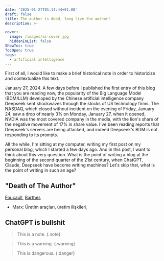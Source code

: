 ```yaml
---
date: '2025-01-27T01:14:44+01:00'
draft: false
title: The author is dead, long live the author!
description: >-

cover:
  image: /images/ai-cover.jpg
  hiddenInList: false
ShowToc: true
TocOpen: true
tags:
  - artificial intelligence
---
```


First of all, I would like to make a brief historical note in order to historicize and contextualize this text.

January 27, 2024.
A few days before I published the first entry of this blog that you are reading now, the popularity of the Big Language Model (BDM/LLM) developed by the Chinese artificial intelligence company Deepseek sent shockwaves through the stocks of US technology firms. The NASDAQ, which closed without incident on the evening of Friday, January 24, saw a drop of nearly 3% on Monday, January 27, when it opened. NVDIA was the most covered company in the media, with the lion's share of the negative movement of 17% in share value. I've been reading reports that Deepseek's servers are being attacked, and indeed Deepseek's BDM is not responding to its prompts.

All the while, I'm sitting at my computer, writing my first post on my personal blog, which I started a few days ago. And in this post, I want to think about this very question. What is the point of writing a blog at the beginning of the second quarter of the 21st century, when ChatGPT, Claude, Deepseek have become writing machines? Let's skip that, what is the point of writing in such an age?

## "Death of The Author"

[Foucault](/documents/foucault-what-is-an-author.pdf), [Barthes](/documents/barthes-the-death-of-the-author.pdf)

- Marx: Üretim araçları, üretim ilişkileri, 

## ChatGPT is bullshit

> This is a note.
{.note}

> This is a warning.
{.warning}

> This is dangerous.
{.danger}
